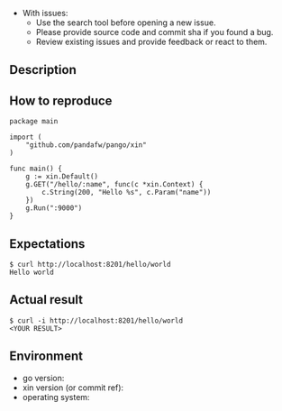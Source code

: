 - With issues:
  - Use the search tool before opening a new issue.
  - Please provide source code and commit sha if you found a bug.
  - Review existing issues and provide feedback or react to them.

## Description

<!-- Description of a problem -->

## How to reproduce

<!-- The smallest possible code example to show the problem that can be compiled, like -->
```
package main

import (
	"github.com/pandafw/pango/xin"
)

func main() {
	g := xin.Default()
	g.GET("/hello/:name", func(c *xin.Context) {
		c.String(200, "Hello %s", c.Param("name"))
	})
	g.Run(":9000")
}
```

## Expectations

<!-- Your expectation result of 'curl' command, like -->
```
$ curl http://localhost:8201/hello/world
Hello world
```

## Actual result

<!-- Actual result showing the problem -->
```
$ curl -i http://localhost:8201/hello/world
<YOUR RESULT>
```

## Environment

- go version:
- xin version (or commit ref):
- operating system:

